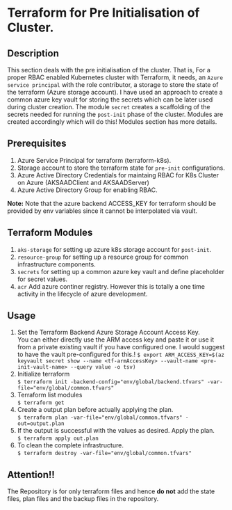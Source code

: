# Terraform for Pre Initialisation of Cluster.

## Description
This section deals with the pre initialisation of the cluster. That is, For a proper RBAC enabled Kubernetes cluster  with Terraform, it needs, an `Azure service principal` with the role contributor, a storage to store the state of the terraform (Azure storage account). I have used an approach to create a common azure key vault for storing the secrets which can be later used during cluster creation. The module `secret` creates a scaffolding of the secrets  needed for running the `post-init` phase of the cluster. Modules are created accordingly which will do this! Modules section has more details.

## Prerequisites
1. Azure Service Principal for terraform (terraform-k8s).
2. Storage account to store the terraform state for `pre-init` configurations.
3. Azure Active Directory Credentials for maintaing RBAC for K8s Cluster on Azure (AKSAADClient and AKSAADServer)
4. Azure Active Directory Group for enabling RBAC.

**Note:** Note that the azure backend ACCESS_KEY for terraform should be provided by env variables since it cannot be interpolated via vault.


## Terraform Modules
1. `aks-storage` for setting up azure k8s storage account for `post-init`.
2. `resource-group` for setting up a resource group for common infrastructure components.
3. `secrets` for setting up a common azure key vault and define placeholder for secret values.
4. `acr` Add azure continer registry. However this is totally a one time activity in the lifecycle of azure development.

## Usage
1. Set the Terraform Backend Azure Storage Account Access Key. \
You can either directly use the ARM access key and paste it or use it from a private existing vault if you have configured one. I would suggest to have the vault pre-configured for this.!
``$ export ARM_ACCESS_KEY=$(az keyvault secret show --name <tf-armAccessKey> --vault-name <pre-init-vault-name> --query value -o tsv)``
2. Initialize terraform \
``$ terraform init -backend-config="env/global/backend.tfvars" -var-file="env/global/common.tfvars"``
3. Terraform list modules \
``$ terraform get``
4. Create a output plan before actually applying the plan. \
``$ terraform plan -var-file="env/global/common.tfvars" -out=output.plan``
5. If the output is successful with the values as desired. Apply the plan. \
``$ terraform apply out.plan``
6. To clean the complete infrastructure. \
``$ terraform destroy -var-file="env/global/common.tfvars"``


## Attention!!
The Repository is for only terraform files and hence **do not** add the state files, plan files and the backup files in the repository.


